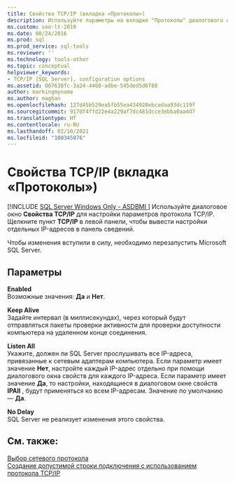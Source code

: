 ```yaml
---
title: Свойства TCP/IP (вкладка «Протоколы»)
description: Используйте параметры на вкладке "Протоколы" диалогового окна свойств TCP/IP для настройки интервала проверки активности, флага включения и других свойств.
ms.custom: seo-lt-2019
ms.date: 08/24/2016
ms.prod: sql
ms.prod_service: sql-tools
ms.reviewer: ''
ms.technology: tools-other
ms.topic: conceptual
helpviewer_keywords:
- TCP/IP [SQL Server], configuration options
ms.assetid: 007638fc-3a24-4460-adbe-545ded5d6f88
author: markingmyname
ms.author: maghan
ms.openlocfilehash: 127d45b529ea5fb55ea434920ebcadaa93dc119f
ms.sourcegitcommit: 917df4ffd22e4a229af7dc481dcce3ebba0aa4d7
ms.translationtype: HT
ms.contentlocale: ru-RU
ms.lasthandoff: 02/10/2021
ms.locfileid: "100345076"
---
```

# <a name="tcpip-properties-protocols-tab"></a>Свойства TCP/IP (вкладка «Протоколы»)
[!INCLUDE [SQL Server Windows Only - ASDBMI ](../../includes/applies-to-version/sql-windows-only-asdbmi.md)]
  Используйте диалоговое окно **Свойства TCP/IP** для настройки параметров протокола TCP/IP. Щелкните пункт **TCP/IP** в левой панели, чтобы вывести настройки отдельных IP-адресов в панель сведений.  
  
 Чтобы изменения вступили в силу, необходимо перезапустить Microsoft SQL Server.  
  
## <a name="options"></a>Параметры  
 **Enabled**  
 Возможные значения: **Да** и **Нет**.  
  
 **Keep Alive**  
 Задайте интервал (в миллисекундах), через который будут отправляться пакеты проверки активности для проверки доступности компьютера на удаленном конце соединения.  
  
 **Listen All**  
 Укажите, должен ли SQL Server прослушивать все IP-адреса, привязанные к сетевым адаптерам компьютера. Если параметр имеет значение **Нет**, настройте каждый IP-адрес отдельно при помощи диалогового окна свойств для каждого IP-адреса. Если параметр имеет значение **Да**, то настройки, находящиеся в диалоговом окне свойств **IPAll** , будут применяться ко всем IP-адресам. Значение по умолчанию — **Да**.  
  
 **No Delay**  
 SQL Server не реализует изменения этого свойства.  
  
## <a name="see-also"></a>См. также:  
 [Выбор сетевого протокола](/previous-versions/sql/sql-server-2016/ms187892(v=sql.130))   
 [Создание допустимой строки подключения с использованием протокола TCP/IP](creating-a-valid-connection-string-using-tcp-ip.md)  
  
